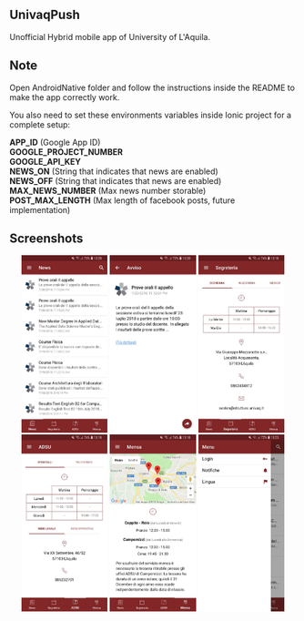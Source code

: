 ## UnivaqPush
Unofficial Hybrid mobile app of University of L'Aquila. 

## Note
Open AndroidNative folder and follow the instructions inside the README to
make the app correctly work.

You also need to set these environments variables inside Ionic project for a 
complete setup:

<b>APP_ID</b> (Google App ID)<br />
<b>GOOGLE_PROJECT_NUMBER</b><br />
<b>GOOGLE_API_KEY</b><br />
<b>NEWS_ON</b> (String that indicates that news are enabled)<br />
<b>NEWS_OFF</b> (String that indicates that news are enabled)<br />
<b>MAX_NEWS_NUMBER</b> (Max news number storable)<br />
<b>POST_MAX_LENGTH</b> (Max length of facebook posts, future implementation)<br />

## Screenshots

<p align="center">
  <img width=30% src="screenshots/notizie.jpg"> 
  <img width=30% src="screenshots/dettaglio-notizia.jpg">
  <img width=30% src="screenshots/segreteria.jpg">
  <img width=30% src="screenshots/adsu.jpg">
  <img width=30% src="screenshots/mensa.jpg">
  <img width=30% src="screenshots/menu.jpg">
</p>

